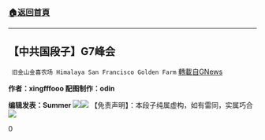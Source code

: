 ###  [:house:返回首頁](https://github.com/ourhimalayas/txt)
---

## 【中共国段子】G7峰会
` 旧金山金喜农场 Himalaya San Francisco Golden Farm` [轉載自GNews](https://gnews.org/zh-hans/1332847/)

**作者：xingfffooo 配图制作：odin**

**编辑发表：Summer**
![]()![](https://gnews-media-offload.s3.amazonaws.com/wp-content/uploads/2021/06/10162655/A32E3178-FD13-4B78-98A1-971F4426623E.gif)![]()![](https://gnews-media-offload.s3.amazonaws.com/wp-content/uploads/2021/06/18213028/G7%E5%B3%B0%E4%BC%9A-1.jpg)
【免责声明】：本段子纯属虚构，如有雷同，实属巧合
![]()![](https://gnews-media-offload.s3.amazonaws.com/wp-content/uploads/2021/06/10132904/2CE1FC59-B8C3-4396-9368-E41D1099C06B.jpeg)


0
